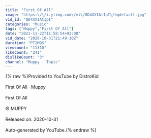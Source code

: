 ```yaml
---
title: "First Of All"
image: "https:\/\/i.ytimg.com\/vi\/8D4XXIAtIpI\/hqdefault.jpg"
vid_id: "8D4XXIAtIpI"
categories: "Music"
tags: ["Muppy","First Of All"]
date: "2021-11-22T11:58:54+03:00"
vid_date: "2020-10-31T21:49:10Z"
duration: "PT2M9S"
viewcount: "11310"
likeCount: "241"
dislikeCount: "3"
channel: "Muppy - Topic"
---
```

{% raw %}Provided to YouTube by DistroKid<br /><br />First Of All · Muppy<br /><br />First Of All<br /><br />℗ MUPPY<br /><br />Released on: 2020-10-31<br /><br />Auto-generated by YouTube.{% endraw %}
